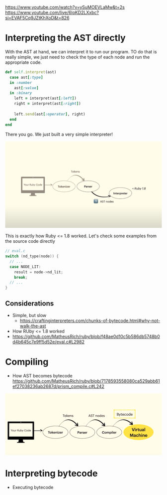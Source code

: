 https://www.youtube.com/watch?v=ySuMOEVLaMw&t=2s
https://www.youtube.com/live/6loKD2LXxbc?si=EVAF5Cq9JZtKhXoD&t=826

# Interpreting the AST directly

With the AST at hand, we can interpret it to run our program. TO do that is
really simple, we just need to check the type of each node and run the appropriate
code.

```rb
def self.interpret(ast)
  case ast[:type]
  in :number
    ast[:value]
  in :binary
    left = interpret(ast[:left])
    right = interpret(ast[:right])

    left.send(ast[:operator], right)
  end
end
```

There you go. We just built a very simple interpreter!

![](./interpreting-ruby-1.8.png)

This is exactly how Ruby <= 1.8 worked. Let's check some examples from the source code directly

```c
// eval.c
switch (nd_type(node)) {
  // ...
  case NODE_LIT:
    result = node->nd_lit;
    break;
  // ...
}
```

## Considerations

- Simple, but slow
  - https://craftinginterpreters.com/chunks-of-bytecode.html#why-not-walk-the-ast
- How RUby <= 1.8 worked
- https://github.com/MatheusRich/ruby/blob/f48ae0d10c5b586db5748b0d4b645c7e9ff5d52e/eval.c#L2982

# Compiling

- How AST becomes bytecode
https://github.com/MatheusRich/ruby/blob/7178593558080ca529abb61ef27038236ab2687d/prism_compile.c#L242

![](./interpreting-ruby-1.9.png)

# Interpreting bytecode

- Executing bytecode
